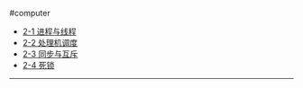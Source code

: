  #computer 
 
- [2-1 进程与线程](libs/2%20进程管理/2-1%20进程与线程.md)
- [2-2 处理机调度](libs/2%20进程管理/2-2%20处理机调度.md)
- [2-3 同步与互斥](libs/2%20进程管理/2-3%20同步与互斥.md)
- [2-4 死锁](libs/2%20进程管理/2-4%20死锁.md)
---

